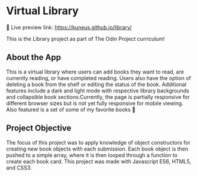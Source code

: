 # Virtual Library

🔗 Live preview link: https://kuneus.github.io/library/

This is the Library project as part of The Odin Project curriculum!

## About the App

This is a virtual library where users can add books they want to read, are currently reading, or have completed reading. Users also have the option of deleting a book from the shelf or editing the status of the book. Additional features include a dark and light mode with respective library backgrounds and collapsible book sections.Currently, the page is partially responsive for different browser sizes but is not yet fully responsive for mobile viewing. Also featured is a set of some of my favorite books 🙂

## Project Objective

The focus of this project was to apply knowledge of object constructors for creating new book objects with each submission. Each book object is then pushed to a simple array, where it is then looped through a function to create each book card. This project was made with Javascript ES6, HTML5, and CSS3.
